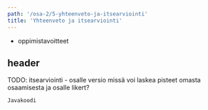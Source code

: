 ```yaml
---
path: '/osa-2/5-yhteenveto-ja-itsearviointi'
title: 'Yhteenveto ja itsearviointi'
---
```


<text-box variant='learningObjectives' name='Oppimistavoitteet'>

- oppimistavoitteet

</text-box>

## header

TODO: itsearviointi - osalle versio missä voi laskea pisteet omasta osaamisesta ja osalle likert?

```java
Javakoodi
```
